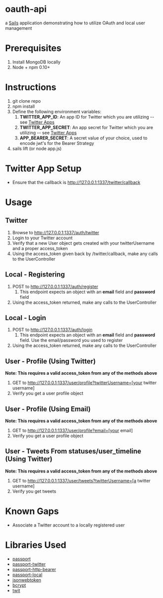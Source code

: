 # oauth-api

a [Sails](http://sailsjs.org) application demonstrating how to utilize OAuth and local user management

# Prerequisites
1. Install MongoDB locally
2. Node + npm 0.10+

# Instructions
1. git clone repo
2. npm install
3. Define the following environment variables:
    1. **TWITTER_APP_ID**: An app ID for Twitter which you are utilizing -- see [Twitter Apps](https://apps.twitter.com)
    2. **TWITTER_APP_SECRET**: An app secret for Twitter which you are utilizing -- see [Twitter Apps](https://apps.twitter.com)
    3. **APP_BEARER_SECRET**: A secret value of your choice, used to encode jwt's for the Bearer Strategy
4. sails lift (or node app.js)

# Twitter App Setup
* Ensure that the callback is http://127.0.0.1:1337/twitter/callback

# Usage

## Twitter

1. Browse to http://127.0.0.1:1337/auth/twitter
2. Login to your Twitter account
3. Verify that a new User object gets created with your twitterUsername and a proper access_token
4. Using the access_token given back by /twitter/callback, make any calls to the UserController

## Local - Registering

1. POST to http://127.0.0.1:1337/auth/register
    1. This endpoint expects an object with an **email** field and **password** field
2. Using the access_token returned, make any calls to the UserController

## Local - Login

1. POST to http://127.0.0.1:1337/auth/login
    1. This endpoint expects an object with an **email** field and **password** field. Use the email/password you used to register
2. Using the access_token returned, make any calls to the UserController

## User - Profile (Using Twitter)

**Note: This requires a valid access_token from any of the methods above**

1. GET to http://127.0.0.1:1337/user/profile?twitterUsername=[your twitter username]
2. Verify you get a user profile object

## User - Profile (Using Email)

**Note: This requires a valid access_token from any of the methods above**

1. GET to http://127.0.0.1:1337/user/profile?email=[your email]
2. Verify you get a user profile object

## User - Tweets From statuses/user_timeline (Using Twitter)

**Note: This requires a valid access_token from any of the methods above**

1. GET to http://127.0.0.1:1337/user/tweets?twitterUsername=[a twitter username]
2. Verify you get tweets

# Known Gaps

* Associate a Twitter account to a locally registered user

# Libraries Used
* [passport](https://www.npmjs.com/package/passport)
* [passport-twitter](https://www.npmjs.com/package/passport-twitter)
* [passport-http-bearer](https://www.npmjs.com/package/passport-http-bearer)
* [passport-local](https://www.npmjs.com/package/passport-local)
* [jsonwebtoken](https://www.npmjs.com/package/jsonwebtoken)
* [bcrypt](https://www.npmjs.com/package/bcrypt)
* [twit](https://www.npmjs.com/package/twit)